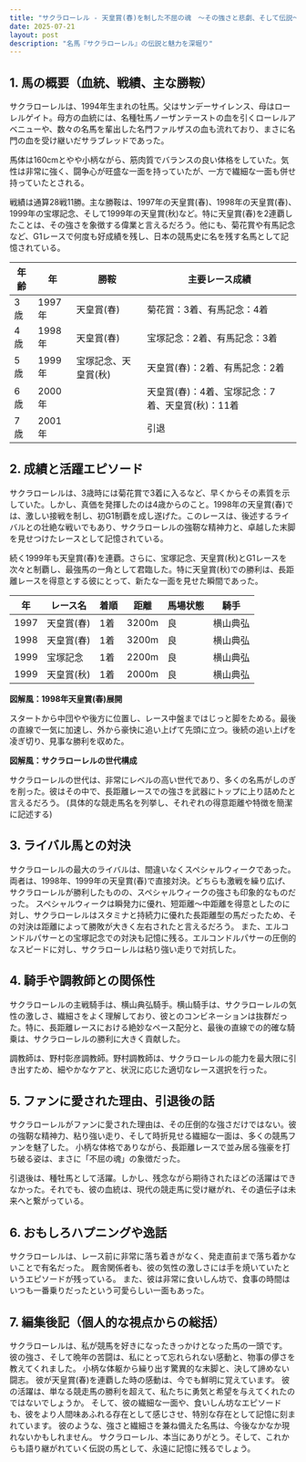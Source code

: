 ```yaml
---
title: "サクラローレル - 天皇賞(春)を制した不屈の魂　～その強さと悲劇、そして伝説～"
date: 2025-07-21
layout: post
description: "名馬『サクラローレル』の伝説と魅力を深堀り"
---
```


## 1. 馬の概要（血統、戦績、主な勝鞍）

サクラローレルは、1994年生まれの牡馬。父はサンデーサイレンス、母はローレルゲイト。母方の血統には、名種牡馬ノーザンテーストの血を引くローレルアベニューや、数々の名馬を輩出した名門ファルザスの血も流れており、まさに名門の血を受け継いだサラブレッドであった。

馬体は160cmとやや小柄ながら、筋肉質でバランスの良い体格をしていた。気性は非常に強く、闘争心が旺盛な一面を持っていたが、一方で繊細な一面も併せ持っていたとされる。

戦績は通算28戦11勝。主な勝鞍は、1997年の天皇賞(春)、1998年の天皇賞(春)、1999年の宝塚記念、そして1999年の天皇賞(秋)など。特に天皇賞(春)を2連覇したことは、その強さを象徴する偉業と言えるだろう。他にも、菊花賞や有馬記念など、G1レースで何度も好成績を残し、日本の競馬史に名を残す名馬として記憶されている。

| 年齢 | 年 | 勝鞍 | 主要レース成績 |
|---|---|---|---|
| 3歳 | 1997年 | 天皇賞(春) | 菊花賞：3着、有馬記念：4着 |
| 4歳 | 1998年 | 天皇賞(春) | 宝塚記念：2着、有馬記念：3着 |
| 5歳 | 1999年 | 宝塚記念、天皇賞(秋) | 天皇賞(春)：2着、有馬記念：2着 |
| 6歳 | 2000年 |  |  天皇賞(春)：4着、宝塚記念：7着、天皇賞(秋)：11着 |
| 7歳 | 2001年 |  |  引退 |


## 2. 成績と活躍エピソード

サクラローレルは、3歳時には菊花賞で3着に入るなど、早くからその素質を示していた。しかし、真価を発揮したのは4歳からのこと。1998年の天皇賞(春)では、激しい接戦を制し、初G1制覇を成し遂げた。このレースは、後述するライバルとの壮絶な戦いでもあり、サクラローレルの強靭な精神力と、卓越した末脚を見せつけたレースとして記憶されている。

続く1999年も天皇賞(春)を連覇。さらに、宝塚記念、天皇賞(秋)とG1レースを次々と制覇し、最強馬の一角として君臨した。特に天皇賞(秋)での勝利は、長距離レースを得意とする彼にとって、新たな一面を見せた瞬間であった。

| 年 | レース名 | 着順 | 距離 | 馬場状態 | 騎手 |
|---|---|---|---|---|---|
| 1997 | 天皇賞(春) | 1着 | 3200m | 良 | 横山典弘 |
| 1998 | 天皇賞(春) | 1着 | 3200m | 良 | 横山典弘 |
| 1999 | 宝塚記念 | 1着 | 2200m | 良 | 横山典弘 |
| 1999 | 天皇賞(秋) | 1着 | 2000m | 良 | 横山典弘 |


**図解風：1998年天皇賞(春)展開**

スタートから中団やや後方に位置し、レース中盤まではじっと脚をためる。最後の直線で一気に加速し、外から豪快に追い上げて先頭に立つ。後続の追い上げを凌ぎ切り、見事な勝利を収めた。


**図解風：サクラローレルの世代構成**

サクラローレルの世代は、非常にレベルの高い世代であり、多くの名馬がしのぎを削った。彼はその中で、長距離レースでの強さを武器にトップに上り詰めたと言えるだろう。  (具体的な競走馬名を列挙し、それぞれの得意距離や特徴を簡潔に記述する)


## 3. ライバル馬との対決

サクラローレルの最大のライバルは、間違いなくスペシャルウィークであった。両者は、1998年、1999年の天皇賞(春)で直接対決。どちらも激戦を繰り広げ、サクラローレルが勝利したものの、スペシャルウィークの強さも印象的なものだった。  スペシャルウィークは瞬発力に優れ、短距離～中距離を得意としたのに対し、サクラローレルはスタミナと持続力に優れた長距離型の馬だったため、その対決は距離によって勝敗が大きく左右されたと言えるだろう。  また、エルコンドルパサーとの宝塚記念での対決も記憶に残る。エルコンドルパサーの圧倒的なスピードに対し、サクラローレルは粘り強い走りで対抗した。


## 4. 騎手や調教師との関係性

サクラローレルの主戦騎手は、横山典弘騎手。横山騎手は、サクラローレルの気性の激しさ、繊細さをよく理解しており、彼とのコンビネーションは抜群だった。特に、長距離レースにおける絶妙なペース配分と、最後の直線での的確な騎乗は、サクラローレルの勝利に大きく貢献した。

調教師は、野村彰彦調教師。野村調教師は、サクラローレルの能力を最大限に引き出すため、細やかなケアと、状況に応じた適切なレース選択を行った。


## 5. ファンに愛された理由、引退後の話

サクラローレルがファンに愛された理由は、その圧倒的な強さだけではない。彼の強靭な精神力、粘り強い走り、そして時折見せる繊細な一面は、多くの競馬ファンを魅了した。  小柄な体格でありながら、長距離レースで並み居る強豪を打ち破る姿は、まさに「不屈の魂」の象徴だった。

引退後は、種牡馬として活躍。しかし、残念ながら期待されたほどの活躍はできなかった。それでも、彼の血統は、現代の競走馬に受け継がれ、その遺伝子は未来へと繋がっている。


## 6. おもしろハプニングや逸話

サクラローレルは、レース前に非常に落ち着きがなく、発走直前まで落ち着かないことで有名だった。  厩舎関係者も、彼の気性の激しさには手を焼いていたというエピソードが残っている。  また、彼は非常に食いしん坊で、食事の時間はいつも一番乗りだったという可愛らしい一面もあった。


## 7. 編集後記（個人的な視点からの総括）

サクラローレルは、私が競馬を好きになったきっかけとなった馬の一頭です。  彼の強さ、そして晩年の苦闘は、私にとって忘れられない感動と、物事の儚さを教えてくれました。  小柄な体躯から繰り出す驚異的な末脚と、決して諦めない闘志。  彼が天皇賞(春)を連覇した時の感動は、今でも鮮明に覚えています。  彼の活躍は、単なる競走馬の勝利を超えて、私たちに勇気と希望を与えてくれたのではないでしょうか。  そして、彼の繊細な一面や、食いしん坊なエピソードも、彼をより人間味あふれる存在として感じさせ、特別な存在として記憶に刻まれています。  彼のような、強さと繊細さを兼ね備えた名馬は、今後なかなか現れないかもしれません。  サクラローレル、本当にありがとう。そして、これからも語り継がれていく伝説の馬として、永遠に記憶に残るでしょう。
